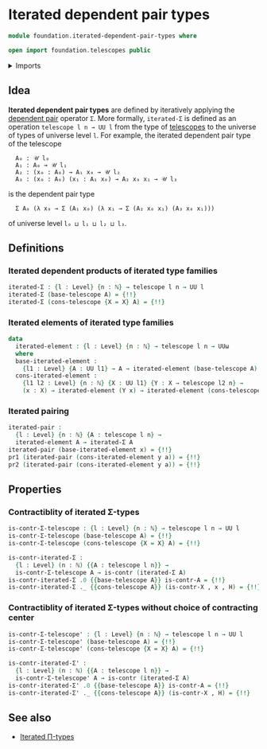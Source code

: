 # Iterated dependent pair types

```agda
module foundation.iterated-dependent-pair-types where

open import foundation.telescopes public
```

<details><summary>Imports</summary>

```agda
open import elementary-number-theory.natural-numbers

open import foundation.dependent-pair-types
open import foundation.universe-levels

open import foundation-core.cartesian-product-types
open import foundation-core.contractible-types
```

</details>

## Idea

**Iterated dependent pair types** are defined by iteratively applying the
[dependent pair](foundation.dependent-pair-types.md) operator `Σ`. More
formally, `iterated-Σ` is defined as an operation `telescope l n → UU l` from
the type of [telescopes](foundation.telescopes.md) to the universe of types of
universe level `l`. For example, the iterated dependent pair type of the
telescope

```text
  A₀ : 𝒰 l₀
  A₁ : A₀ → 𝒰 l₁
  A₂ : (x₀ : A₀) → A₁ x₀ → 𝒰 l₂
  A₃ : (x₀ : A₀) (x₁ : A₁ x₀) → A₂ x₀ x₁ → 𝒰 l₃
```

is the dependent pair type

```text
  Σ A₀ (λ x₀ → Σ (A₁ x₀) (λ x₁ → Σ (A₂ x₀ x₁) (A₃ x₀ x₁)))
```

of universe level `l₀ ⊔ l₁ ⊔ l₂ ⊔ l₃`.

## Definitions

### Iterated dependent products of iterated type families

```agda
iterated-Σ : {l : Level} {n : ℕ} → telescope l n → UU l
iterated-Σ (base-telescope A) = {!!}
iterated-Σ (cons-telescope {X = X} A) = {!!}
```

### Iterated elements of iterated type families

```agda
data
  iterated-element : {l : Level} {n : ℕ} → telescope l n → UUω
  where
  base-iterated-element :
    {l1 : Level} {A : UU l1} → A → iterated-element (base-telescope A)
  cons-iterated-element :
    {l1 l2 : Level} {n : ℕ} {X : UU l1} {Y : X → telescope l2 n} →
    (x : X) → iterated-element (Y x) → iterated-element (cons-telescope Y)
```

### Iterated pairing

```agda
iterated-pair :
  {l : Level} {n : ℕ} {A : telescope l n} →
  iterated-element A → iterated-Σ A
iterated-pair (base-iterated-element x) = {!!}
pr1 (iterated-pair (cons-iterated-element y a)) = {!!}
pr2 (iterated-pair (cons-iterated-element y a)) = {!!}
```

## Properties

### Contractiblity of iterated Σ-types

```agda
is-contr-Σ-telescope : {l : Level} {n : ℕ} → telescope l n → UU l
is-contr-Σ-telescope (base-telescope A) = {!!}
is-contr-Σ-telescope (cons-telescope {X = X} A) = {!!}

is-contr-iterated-Σ :
  {l : Level} (n : ℕ) {{A : telescope l n}} →
  is-contr-Σ-telescope A → is-contr (iterated-Σ A)
is-contr-iterated-Σ .0 {{base-telescope A}} is-contr-A = {!!}
is-contr-iterated-Σ ._ {{cons-telescope A}} (is-contr-X , x , H) = {!!}
```

### Contractiblity of iterated Σ-types without choice of contracting center

```agda
is-contr-Σ-telescope' : {l : Level} {n : ℕ} → telescope l n → UU l
is-contr-Σ-telescope' (base-telescope A) = {!!}
is-contr-Σ-telescope' (cons-telescope {X = X} A) = {!!}

is-contr-iterated-Σ' :
  {l : Level} (n : ℕ) {{A : telescope l n}} →
  is-contr-Σ-telescope' A → is-contr (iterated-Σ A)
is-contr-iterated-Σ' .0 {{base-telescope A}} is-contr-A = {!!}
is-contr-iterated-Σ' ._ {{cons-telescope A}} (is-contr-X , H) = {!!}
```

## See also

- [Iterated Π-types](foundation.iterated-dependent-product-types.md)
